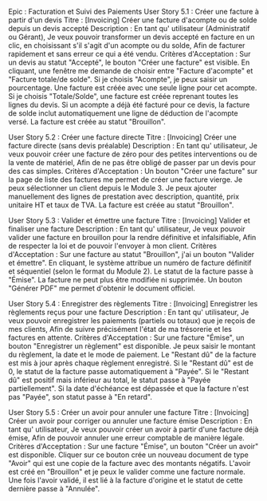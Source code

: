Epic : Facturation et Suivi des Paiements
User Story 5.1 : Créer une facture à partir d'un devis
Titre : [Invoicing] Créer une facture d'acompte ou de solde depuis un devis accepté
Description :
En tant qu' utilisateur (Administratif ou Gérant),
Je veux pouvoir transformer un devis accepté en facture en un clic, en choisissant s'il s'agit d'un acompte ou du solde,
Afin de facturer rapidement et sans erreur ce qui a été vendu.
Critères d'Acceptation :
Sur un devis au statut "Accepté", le bouton "Créer une facture" est visible.
En cliquant, une fenêtre me demande de choisir entre "Facture d'acompte" et "Facture totale/de solde".
Si je choisis "Acompte", je peux saisir un pourcentage. Une facture est créée avec une seule ligne pour cet acompte.
Si je choisis "Totale/Solde", une facture est créée reprenant toutes les lignes du devis.
Si un acompte a déjà été facturé pour ce devis, la facture de solde inclut automatiquement une ligne de déduction de l'acompte versé.
La facture est créée au statut "Brouillon".


User Story 5.2 : Créer une facture directe
Titre : [Invoicing] Créer une facture directe (sans devis préalable)
Description :
En tant qu' utilisateur,
Je veux pouvoir créer une facture de zéro pour des petites interventions ou de la vente de matériel,
Afin de ne pas être obligé de passer par un devis pour des cas simples.
Critères d'Acceptation :
Un bouton "Créer une facture" sur la page de liste des factures me permet de créer une facture vierge.
Je peux sélectionner un client depuis le Module 3.
Je peux ajouter manuellement des lignes de prestation avec description, quantité, prix unitaire HT et taux de TVA.
La facture est créée au statut "Brouillon".


User Story 5.3 : Valider et émettre une facture
Titre : [Invoicing] Valider et finaliser une facture
Description :
En tant qu' utilisateur,
Je veux pouvoir valider une facture en brouillon pour la rendre définitive et infalsifiable,
Afin de respecter la loi et de pouvoir l'envoyer à mon client.
Critères d'Acceptation :
Sur une facture au statut "Brouillon", j'ai un bouton "Valider et émettre".
En cliquant, le système attribue un numéro de facture définitif et séquentiel (selon le format du Module 2).
Le statut de la facture passe à "Émise".
La facture ne peut plus être modifiée ni supprimée.
Un bouton "Générer PDF" me permet d'obtenir le document officiel.


User Story 5.4 : Enregistrer des règlements
Titre : [Invoicing] Enregistrer les règlements reçus pour une facture
Description :
En tant qu' utilisateur,
Je veux pouvoir enregistrer les paiements (partiels ou totaux) que je reçois de mes clients,
Afin de suivre précisément l'état de ma trésorerie et les factures en attente.
Critères d'Acceptation :
Sur une facture "Émise", un bouton "Enregistrer un règlement" est disponible.
Je peux saisir le montant du règlement, la date et le mode de paiement.
Le "Restant dû" de la facture est mis à jour après chaque règlement enregistré.
Si le "Restant dû" est de 0, le statut de la facture passe automatiquement à "Payée".
Si le "Restant dû" est positif mais inférieur au total, le statut passe à "Payée partiellement".
Si la date d'échéance est dépassée et que la facture n'est pas "Payée", son statut passe à "En retard".


User Story 5.5 : Créer un avoir pour annuler une facture
Titre : [Invoicing] Créer un avoir pour corriger ou annuler une facture émise
Description :
En tant qu' utilisateur,
Je veux pouvoir créer un avoir à partir d'une facture déjà émise,
Afin de pouvoir annuler une erreur comptable de manière légale.
Critères d'Acceptation :
Sur une facture "Émise", un bouton "Créer un avoir" est disponible.
Cliquer sur ce bouton crée un nouveau document de type "Avoir" qui est une copie de la facture avec des montants négatifs.
L'avoir est créé en "Brouillon" et je peux le valider comme une facture normale.
Une fois l'avoir validé, il est lié à la facture d'origine et le statut de cette dernière passe à "Annulée".
